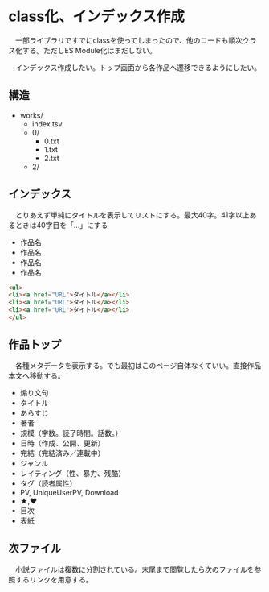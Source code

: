 # class化、インデックス作成

　一部ライブラリですでにclassを使ってしまったので、他のコードも順次クラス化する。ただしES Module化はまだしない。

　インデックス作成したい。トップ画面から各作品へ遷移できるようにしたい。

## 構造

* works/
    * index.tsv
    * 0/
        * 0.txt
        * 1.txt
        * 2.txt
    * 2/

## インデックス

　とりあえず単純にタイトルを表示してリストにする。最大40字。41字以上あるときは40字目を「…」にする

* 作品名
* 作品名
* 作品名
* 作品名

```html
<ul>
<li><a href="URL">タイトル</a></li>
<li><a href="URL">タイトル</a></li>
<li><a href="URL">タイトル</a></li>
</ul>
```

## 作品トップ

　各種メタデータを表示する。でも最初はこのページ自体なくていい。直接作品本文へ移動する。

* 煽り文句
* タイトル
* あらすじ
* 著者
* 規模（字数。読了時間。話数。）
* 日時（作成、公開、更新）
* 完結（完結済み／連載中）
* ジャンル
* レイティング（性、暴力、残酷）
* タグ（読者属性）
* PV, UniqueUserPV, Download
* ★,♥
* 目次
* 表紙

## 次ファイル

　小説ファイルは複数に分割されている。末尾まで閲覧したら次のファイルを参照するリンクを用意する。


